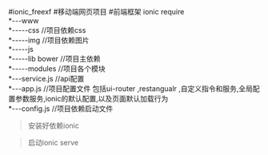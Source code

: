 #ionic_freexf
#移动端网页项目
#前端框架 ionic require  
*---www  
*-----css //项目依赖css  
*-----img //项目依赖图片  
*-----js  
*-----lib bower //项目主依赖  
*-----modules //项目各个模块  
*---service.js //api配置  
*---app.js //项目配置文件 包括ui-router ,restangualr ,自定义指令和服务,全局配置参数服务,ionic的默认配置,以及页面默认加载行为  
*---config.js //项目依赖启动文件  

>安装好依赖ionic  

>启动ionic serve  